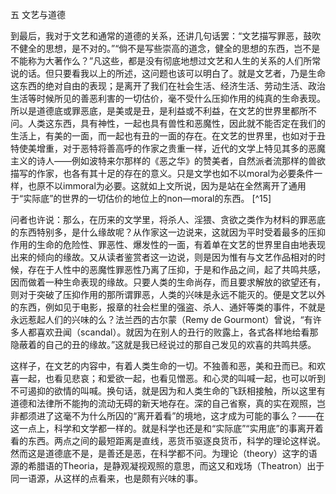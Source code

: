 五 文艺与道德

  

到最后，我对于文艺和通常的道德的关系，还讲几句话罢：“文艺描写罪恶，鼓吹不健全的思想，是不对的。”“倘不是写些崇高的道念，健全的思想的东西，岂不是不能称为大著作么？”凡这些，都是没有彻底地想过文艺和人生的关系的人们所常说的话。但只要看我以上的所述，这问题也该可以明白了。就是文艺者，乃是生命这东西的绝对自由的表现；是离开了我们在社会生活、经济生活、劳动生活、政治生活等时候所见的善恶利害的一切估价，毫不受什么压抑作用的纯真的生命表现。所以是道德底或罪恶底，是美或是丑，是利益或不利益，在文艺的世界里都所不问。人类这东西，具有神性，一起也具有兽性和恶魔性，因此就不能否定在我们的生活上，有美的一面，而一起也有丑的一面的存在。在文艺的世界里，也如对于丑特使美增重，对于恶特将善高呼的作家之贵重一样，近代的文学上特见其多的恶魔主义的诗人——例如波特来尔那样的《恶之华》的赞美者，自然派者流那样的兽欲描写的作家，也各有其十足的存在的意义。只是文学也如不以moral为必要条件一样，也原不以immoral为必要。这就如上文所说，因为是站在全然离开了通用于“实际底”的世界的一切估价的地位上的non—moral的东西。 [^15]

问者也许说：那么，在历来的文学里，将杀人、淫猥、贪欲之类作为材料的罪恶底的东西特别多，是什么缘故呢？从作家这一边说来，这就因为平时受着最多的压抑作用的生命的危险性、罪恶性、爆发性的一面，有着单在文艺的世界里自由地表现出来的倾向的缘故。又从读者鉴赏者这一边说，则是因为惟有与文艺作品相对的时候，存在于人性中的恶魔性罪恶性乃离了压抑，于是和作品之间，起了共鸣共感，因而做着一种生命表现的缘故。只要人类的生命尚存，而且要求解放的欲望还有，则对于突破了压抑作用的那所谓罪恶，人类的兴味是永远不能灭的。便是文艺以外的东西，例如见于电影，报章的社会栏里的强盗、杀人、通奸等类的事件，不就是永远惹起人们的兴味的么？法兰西的古尔蒙（Remy de Gourmont）曾说，“有许多人都喜欢丑闻（scandal）。就因为在别人的丑行的败露上，各式各样地给看那隐蔽着的自己的丑的缘故。”这就是我已经说过的那自己发见的欢喜的共鸣共感。

这样子，在文艺的内容中，有着人类生命的一切。不独善和恶，美和丑而已。和欢喜一起，也看见悲哀；和爱欲一起，也看见憎恶。和心灵的叫喊一起，也可以听到不可遏抑的欲情的叫喊。换句话，就是因为和人类生命的飞跃相接触，所以这里有道德和法律所不能拘的流动无碍的新天地存在。深的自己省察，真的实在观照，岂非都须进了这毫不为什么所囚的“离开着看”的境地，这才成为可能的事么？——在这一点上，科学和文学都一样的。就是科学也还是和“实际底”“实用底”的事离开着看的东西。两点之间的最短距离是直线，恶货币驱逐良货币，科学的理论这样说。然而这是道德底不是，是善还是恶，在科学都不问。为理论（theory）这字的语源的希腊语的Theoria，是静观凝视观照的意思，而这又和戏场（Theatron）出于同一语源，从这样的点看来，也是颇有兴味的事。